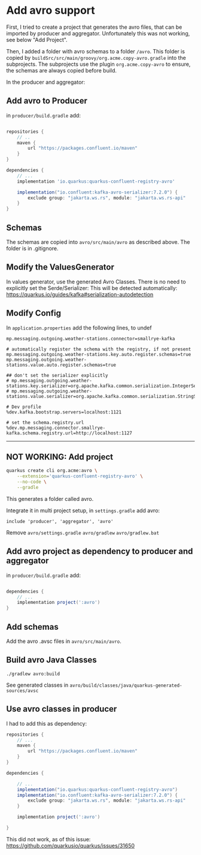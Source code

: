 # Add avro support

First, I tried to create a project that generates the avro files, that can be imported by producer and aggregator.
Unfortunately this was not working, see below "Add Project".

Then, I added a folder with avro schemas to a folder `/avro`.
This folder is copied by `buildSrc/src/main/groovy/org.acme.copy-avro.gradle` into the subprojects.
The subprojects use the plugin `org.acme.copy-avro` to ensure, the schemas are always copied before build.

In the producer and aggregator:

## Add avro to Producer

in `producer/build.gradle` add:

```groovy

repositories {
    // ..
    maven {
        url "https://packages.confluent.io/maven"
    }
}

dependencies {
    // ...
    implementation 'io.quarkus:quarkus-confluent-registry-avro'

    implementation("io.confluent:kafka-avro-serializer:7.2.0") {
        exclude group: "jakarta.ws.rs", module: "jakarta.ws.rs-api"
    }
}
```

## Schemas

The schemas are copied into `avro/src/main/avro` as described above.
The folder is in .gitignore.

## Modify the ValuesGenerator

In values generator, use the generated Avro Classes. There is no need to explicitly set the Serde/Serializer: This will
be detected automatically: https://quarkus.io/guides/kafka#serialization-autodetection

## Modify Config
 In `application.properties` add the following lines, to undef

```text
mp.messaging.outgoing.weather-stations.connector=smallrye-kafka

# automatically register the schema with the registry, if not present
mp.messaging.outgoing.weather-stations.key.auto.register.schemas=true
mp.messaging.outgoing.weather-stations.value.auto.register.schemas=true

## don't set the serializer explicitly
# mp.messaging.outgoing.weather-stations.key.serializer=org.apache.kafka.common.serialization.IntegerSerializer
# mp.messaging.outgoing.weather-stations.value.serializer=org.apache.kafka.common.serialization.StringSerializer

# Dev profile
%dev.kafka.bootstrap.servers=localhost:1121

# set the schema.registry.url
%dev.mp.messaging.connector.smallrye-kafka.schema.registry.url=http://localhost:1127
```

---

## NOT WORKING: Add project

```bash
quarkus create cli org.acme:avro \
    --extension='quarkus-confluent-registry-avro' \
    --no-code \
    --gradle

```

This generates a folder called avro.

Integrate it in multi project setup, in `settings.gradle` add avro:

```
include 'producer', 'aggregator', 'avro'
```

Remove  `avro/settings.gradle`  `avro/gradlew` `avro/gradlew.bat`

## Add avro project as dependency to producer and aggregator

in `producer/build.gradle` add:

```groovy

dependencies {
    // ...
    implementation project(':avro')
}
```

## Add schemas

Add the avro .avsc files in `avro/src/main/avro`.

## Build avro Java Classes

`./gradlew avro:build`

See generated classes in `avro/build/classes/java/quarkus-generated-sources/avsc`

## Use avro classes in producer

I had to add this as dependency:

```groovy
repositories {
    // ...
    maven {
        url "https://packages.confluent.io/maven"
    }
}

dependencies {

    // ...
    implementation("io.quarkus:quarkus-confluent-registry-avro")
    implementation("io.confluent:kafka-avro-serializer:7.2.0") {
        exclude group: "jakarta.ws.rs", module: "jakarta.ws.rs-api"
    }

    implementation project(':avro')

}
```

This did not work, as of this issue: https://github.com/quarkusio/quarkus/issues/31650


